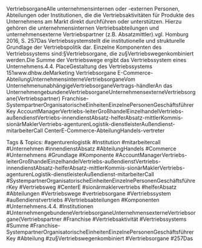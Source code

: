VertriebsorganeAlle unternehmensinternen oder -externen Personen, Abteilungen oder Institutionen, die die Vertriebsaktivitäten für Produkte des Unternehmens am Markt direkt durchführen oder unterstützen. Hierzu gehören die unternehmensinternen Vertriebsabteilungen und unternehmensexterne Vertriebspartner (z.B. Absatzmittler).vgl. Homburg 2016, S. 257Das Vertriebssystemstellt die institutionelle und strukturelle Grundlage der Vertriebspolitik dar. Einzelne Komponenten des Vertriebssystems sind:§Vertriebsorgane, die zu§Vertriebswegenkombiniert werden.Die Summe der Vertriebswege ergibt das Vertriebssystem eines Unternehmens.4.4. PlaceGestaltung des Vertriebssystems 
151www.dhbw.deMarketing
Vertriebsorgane
E-Commerce-AbteilungUnternehmensinterneVertriebsorganeVom UnternehmenunabhängigeVertriebsorganeVertrags-händlerAn das UnternehmengebundeneVertriebsorganeUnternehmensexterneVertriebsorgane(Vertriebspartner)
Franchise-SystempartnerOrganisatorischeEinheitenEinzelnePersonenGeschäftsführerKey AccountManagerVertriebs-leiterGroßhandelEinzelhandelVertriebs-außendienstVertriebs-innendienstAbsatz-helferAbsatz-mittlerKommis-sionärMaklerVertriebs-agenturenLogistik-dienstleisterAußendienst-mitarbeiterCall CenterE-Commerce-AbteilungHandels-vertreter

   Tags & Topics:
   #agenturenlogistik
   #Institution
   #mitarbeitercall
   #Unternehmen
   #innendienstAbsatz
   #AbteilungHandels
   #Commerce
   #Unternehmens
   #Grundlage
   #Komponente
   #AccountManagerVertriebs-leiterGroßhandelEinzelhandelVertriebs-außendienstVertriebs-innendienstAbsatz-helferAbsatz-mittlerKommis-sionärMaklerVertriebs-agenturenLogistik-dienstleisterAußendienst-mitarbeiterCall
   #SystempartnerOrganisatorischeEinheitenEinzelnePersonenGeschäftsführerKey
   #Vertriebsweg
   #CenterE
   #sionärmaklervertriebs
   #helferAbsatz
   #Abteilungen
   #Vertriebswege
   #vertriebsorgane
   #Vertriebssystem
   #außendienstvertriebs
   #Vertriebsabteilungen
   #Komponenten
   #Unternehmens.4.4.
   #Institutionen
   #UnternehmengebundeneVertriebsorganeUnternehmensexterneVertriebsorgane(Vertriebspartner
   #Franchise
   #Vertriebsaktivität
   #Vertriebssystems
   #Summe
   #Franchise-SystempartnerOrganisatorischeEinheitenEinzelnePersonenGeschäftsführerKey
   #Abteilung
   #zu§Vertriebswegenkombiniert
   #Vertriebsorgane
   #257Das